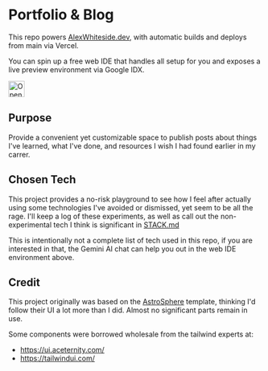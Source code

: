 # Portfolio & Blog 

This repo powers [AlexWhiteside.dev](https://alexwhiteside.dev), with automatic builds and deploys from main via Vercel. 

You can spin up a free web IDE that handles all setup for you and exposes a live preview environment via Google IDX. 

<a href="https://idx.google.com/import?url=https%3A%2F%2Fgithub.com%2Fawhiteside1%2Falexwhiteside.dev">
  <picture>
    <source
      media="(prefers-color-scheme: dark)"
      srcset="https://cdn.idx.dev/btn/open_dark_32@2x.png">
    <source
      media="(prefers-color-scheme: light)"
      srcset="https://cdn.idx.dev/btn/open_light_32@2x.png">
    <img
      height="32"
      alt="Open in IDX"
      src="https://cdn.idx.dev/btn/open_purple_32@2x.png">
  </picture>
</a>

## Purpose

Provide a convenient yet customizable space to publish posts about things I've learned, what I've done, and resources I wish I had found earlier in my carrer. 

## Chosen Tech 
This project provides a no-risk playground to see how I feel after actually using some technologies I've avoided or dismissed, yet seem to be all the rage. I'll keep a log of these experiments, as well as call out the non-experimental tech I think is significant in [STACK.md](./STACK.md) 

This is intentionally not a complete list of tech used in this repo, if you are interested in that, the Gemini AI chat can help you out in the web IDE environment above. 

## Credit

This project originally was based on the [AstroSphere](https://astro-sphere-demo.vercel.app/) template, thinking I'd follow their UI a lot more than I did. Almost no significant parts remain in use. 

Some components were borrowed wholesale from the tailwind experts at:
- https://ui.aceternity.com/
- https://tailwindui.com/  
